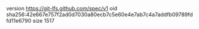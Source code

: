 version https://git-lfs.github.com/spec/v1
oid sha256:42e667e757f2ad0d7030a80ecb7c5e60e4e7ab7c4a7addfb09789fdfd11e6790
size 1517
